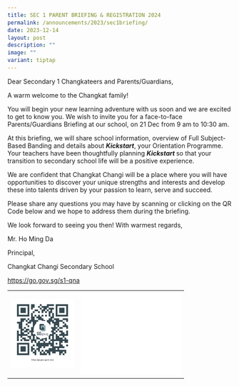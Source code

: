 ```yaml
---
title: SEC 1 PARENT BRIEFING & REGISTRATION 2024
permalink: /announcements/2023/sec1briefing/
date: 2023-12-14
layout: post
description: ""
image: ""
variant: tiptap
---
```

<p>Dear Secondary 1 Changkateers and Parents/Guardians,</p><p></p><p>A warm welcome to the Changkat family!</p><p>You will begin your new learning adventure with us soon and we are excited to get to know you. We wish to invite you for a face-to-face Parents/Guardians Briefing at our school, on 21 Dec from 9 am to 10:30 am.</p><p></p><p>At this briefing, we will share school information, overview of Full Subject-Based Banding and details about <strong><em>Kickstart</em></strong>, your Orientation Programme. Your teachers have been thoughtfully planning <strong><em>Kickstart </em></strong>so that your transition to secondary school life will be a positive experience.</p><p></p><p>We are confident that Changkat Changi will be a place where you will have opportunities to discover your unique strengths and interests and develop these into talents driven by your passion to learn, serve and succeed.</p><p></p><p>Please share any questions you may have by scanning or clicking on the QR Code below and we hope to address them during the briefing.</p><p>We look forward to seeing you then! With warmest regards,</p><p>Mr. Ho Ming Da</p><p>Principal,</p><p>Changkat Changi Secondary School</p><p></p><p><a href="https://go.gov.sg/s1-qna" rel="noopener noreferrer nofollow" target="_blank">https://go.gov.sg/s1-qna</a></p><p></p><table><tbody><tr><td rowspan="1" colspan="1"><div class="isomer-image-wrapper"><img style="width: 100%" height="auto" width="100%" alt="" src="/images/s1_qna.png"></div></td><td rowspan="1" colspan="1"><div class="isomer-image-wrapper"><img style="width: 100%" height="auto" width="100%" alt="" src="/images/white_box.jpg"></div></td></tr></tbody></table><p></p>